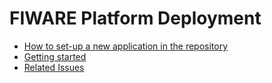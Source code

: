 # FIWARE Platform Deployment


- [How to set-up a new application in the repository](./documentation/APP_SETUP.md)
- [Getting started](./documentation/GETTING_STARTED.md)
- [Related Issues](./documentation/RELATED_ISSUES.md)